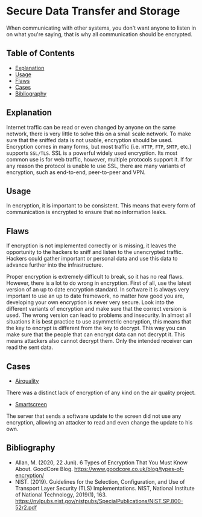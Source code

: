 # Secure Data Transfer and Storage

When communicating with other systems, you don't want anyone to listen in on what you're saying, that is why all communication should be encrypted. 

## Table of Contents

- [Explanation](#explanation)
- [Usage](#usage)
- [Flaws](#flaws)
- [Cases](#cases)
- [Bibliography](#bibliography)

## Explanation

Internet traffic can be read or even changed by anyone on the same network, there is very little to solve this on a small scale network. To make sure that the sniffed data is not usable, encryption should be used. Encryption comes in many forms, but most traffic (i.e. `HTTP`, `FTP`, `SMTP`, etc.) supports `SSL/TLS`. SSL is a powerful widely used encryption. Its most common use is for web traffic, however, multiple protocols support it. If for any reason the protocol is unable to use SSL, there are many variants of encryption, such as end-to-end, peer-to-peer and VPN.

## Usage

In encryption, it is important to be consistent. This means that every form of communication is encrypted to ensure that no information leaks.

## Flaws

If encryption is not implemented correctly or is missing, it leaves the opportunity to the hackers to sniff and listen to the unencrypted traffic. Hackers could gather important or personal data and use this data to advance further into the infrastructure.

Proper encryption is extremely difficult to break, so it has no real flaws. However, there is a lot to do wrong in encryption. First of all, use the latest version of an up to date encryption standard. In software it is always very important to use an up to date framework, no matter how good you are, developing your own encryption is never very secure. Look into the different variants of encryption and make sure that the correct version is used. The wrong version can lead to problems and insecurity. In almost all situations it is best practice to use asymmetric encryption, this means that the key to encrypt is different from the key to decrypt. This way you can make sure that the people that can encrypt data can not decrypt it. This means attackers also cannot decrypt them. Only the intended receiver can read the sent data.

## Cases

- [Airquality](cases/airquality#Vulnerabilities)

There was a distinct lack of encryption of any kind on the air quality project.

- [Smartscreen](cases/smartscreen#Vulnerabilities)

The server that sends a software update to the screen did not use any encryption, allowing an attacker to read and even change the update to his own.

## Bibliography

- Allan, M. (2020, 22 Juni). 6 Types of Encryption That You Must Know About. GoodCore Blog. <https://www.goodcore.co.uk/blog/types-of-encryption/>
- NIST. (2019). Guidelines for the Selection, Configuration, and Use of Transport Layer Security (TLS) Implementations. NIST, National Institute of National Technology, 2019(1), 163. <https://nvlpubs.nist.gov/nistpubs/SpecialPublications/NIST.SP.800-52r2.pdf>